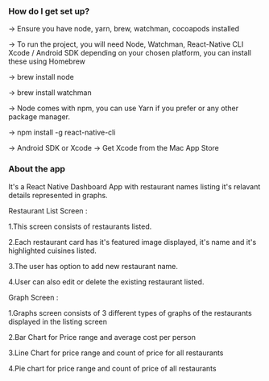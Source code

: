 ### How do I get set up? ###

-> Ensure you have node, yarn, brew, watchman, cocoapods installed

-> To run the project, you will need 
   Node, 
   Watchman, 
   React-Native CLI 
   Xcode /  Android SDK depending on your chosen platform, you can install these using Homebrew

-> brew install node

-> brew install watchman

-> Node comes with npm, you can use Yarn if you prefer or any other package manager.

-> npm install -g react-native-cli

-> Android SDK or Xcode
-> Get Xcode from the Mac App Store


### About the app ###

It's a React Native Dashboard App with restaurant names listing it's relavant details represented in graphs.

Restaurant List Screen :

1.This screen consists of restaurants listed. 

2.Each restaurant card has it's featured image displayed, it's name and it's highlighted cuisines listed.

3.The user has option to add new restaurant name. 

4.User can also edit or delete the existing restaurant listed.

Graph Screen : 

1.Graphs screen consists of 3 different types of graphs of the restaurants displayed in the listing screen

2.Bar Chart for Price range and average cost per person

3.Line Chart for price range and count of price for all restaurants

4.Pie chart for price range and count of price of all restaurants



